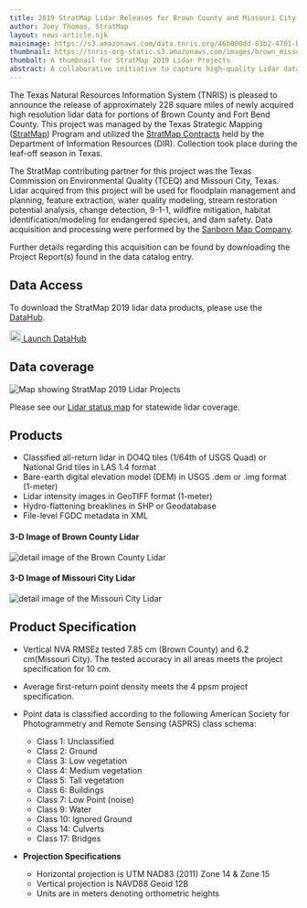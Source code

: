 ```yaml
---
title: 2019 StratMap Lidar Releases for Brown County and Missouri City
author: Joey Thomas, StratMap
layout: news-article.njk
mainimage: https://s3.amazonaws.com/data.tnris.org/46b000dd-83b2-4701-b5c6-3f6e18cedccf/assets/34a0cde1-d679-411c-8ced-973143b93d26.jpg
thumbnail: https://tnris-org-static.s3.amazonaws.com/images/brown_missouri_th.jpg
thumbalt: A thumbnail for StratMap 2019 Lidar Projects
abstract: A collaborative initiative to capture high-quality Lidar data for portions of Brown County and Missouri City, Texas.
---
```


The Texas Natural Resources Information System (TNRIS) is pleased to announce the release of approximately 228 square miles of newly acquired high resolution lidar data for portions of Brown County and Fort Bend County. This project was managed by the Texas Strategic Mapping ([StratMap](https://tnris.org/stratmap/)) Program and utilized the [StratMap Contracts](https://tnris.org/stratmap/stratmap-contracts/) held by the Department of Information Resources (DIR). Collection took place during the leaf-off season in Texas.

The StratMap contributing partner for this project was the Texas Commission on Environmental Quality (TCEQ) and Missouri City, Texas. Lidar acquired from this project will be used for floodplain management and planning, feature extraction, water quality modeling, stream restoration potential analysis, change detection, 9-1-1, wildfire mitigation, habitat identification/modeling for endangered species, and dam safety. Data acquisition and processing were performed by the [Sanborn Map Company](https://www.sanborn.com).

Further details regarding this acquisition can be found by downloading the Project Report(s) found in the data catalog entry.

## Data Access

<p>To download the StratMap 2019 lidar data products, please use the <a href="https://data.tnris.org/catalog/%7B%22search%22%3A%22StratMap%20Lidar%202019%22%7D">DataHub</a>.</p>

<a class="btn btn-lg btn-tnris" href="https://data.tnris.org/catalog/%7B%22search%22%3A%22StratMap%20Lidar%202019%22%7D"><img style="width: 20px; margin-bottom: 0 !important;" src="https://tnris-org-static.s3.amazonaws.com/images/baseline_view_comfy_white_36dp.png"> Launch DataHub</a>

## Data coverage
<img src="https://tnris-org-static.s3.amazonaws.com/images/brown_missouri_city.jpg" class="img-responsive" alt="Map showing StratMap 2019 Lidar Projects">

Please see our [Lidar status map](https://tnris-twdb.carto.com/u/tnris-sm/builder/a5dfc759-9a90-4acd-a8d1-57d521c7e1fe/public_map) for statewide lidar coverage.

## Products
- Classified all-return lidar in DO4Q tiles (1/64th of USGS Quad) or National Grid tiles in LAS 1.4 format
- Bare-earth digital elevation model (DEM) in USGS .dem or .img format (1-meter)
- Lidar intensity images in GeoTIFF format (1-meter)
- Hydro-flattening breaklines in SHP or Geodatabase
- File-level FGDC metadata in XML

#### 3-D Image of Brown County Lidar

<img class="img-responsive" src="https://s3.amazonaws.com/data.tnris.org/46b000dd-83b2-4701-b5c6-3f6e18cedccf/assets/d213837e-d966-4291-bcf0-078da17d9e13.jpg" alt="detail image of the Brown County Lidar">

#### 3-D Image of Missouri City Lidar

<img class="img-responsive" src="https://s3.amazonaws.com/data.tnris.org/66d886a6-13b9-46a9-936a-bf2ce4f71aaf/assets/2abdf2da-60d1-43d8-bca3-1627da2c337d.jpg" alt="detail image of the Missouri City Lidar">

## Product Specification
- Vertical NVA RMSEz tested 7.85 cm (Brown County) and  6.2 cm(Missouri City). The tested accuracy in all areas meets the project specification for 10 cm.
- Average first-return point density meets the 4 ppsm project specification.
- Point data is classified according to the following American Society for Photogrammetry and Remote Sensing (ASPRS) class schema:
  * Class 1:  Unclassified
  * Class 2:  Ground
  * Class 3:  Low vegetation
  * Class 4:  Medium vegetation
  * Class 5:  Tall vegetation
  * Class 6:  Buildings
  * Class 7:  Low Point (noise)
  * Class 9:  Water
  * Class 10: Ignored Ground
  * Class 14: Culverts
  * Class 17: Bridges

- **Projection Specifications**
  + Horizontal projection is UTM NAD83 (2011) Zone 14 & Zone 15
  + Vertical projection is NAVD88 Geoid 12B
  + Units are in meters denoting orthometric heights
